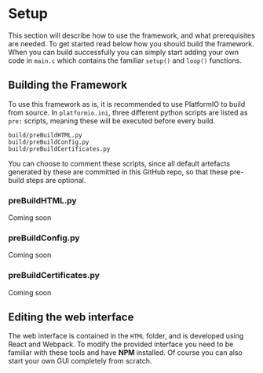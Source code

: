 # Setup

This section will describe how to use the framework, and what prerequisites are needed. To get started read below how you should build the framework. When you can build successfully you can simply start adding your own code in `main.c` which contains the familiar `setup()` and `loop()` functions. 

## Building the Framework

To use this framework as is, it is recommended to use PlatformIO to build from source. In `platformio.ini`, three different python scripts are listed as `pre:` scripts, meaning these will be executed before every build.

```
build/preBuildHTML.py
build/preBuildConfig.py
build/preBuildCertificates.py 
```

You can choose to comment these scripts, since all default artefacts generated by these are committed in this GitHub repo, so that these pre-build steps are optional.

### preBuildHTML.py

Coming soon 

### preBuildConfig.py

Coming soon 

### preBuildCertificates.py

Coming soon 

## Editing the web interface

The web interface is contained in the `HTML` folder, and is developed using React and Webpack. To modify the provided interface you need to be familiar with these tools and have **NPM** installed. Of course you can also start your own GUI completely from scratch.
